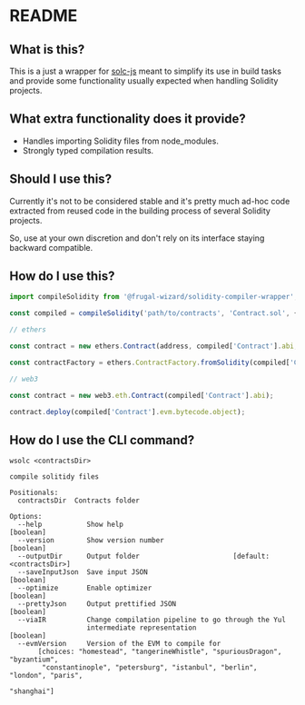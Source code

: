 # README

## What is this?

This is a just a wrapper for [solc-js](https://github.com/ethereum/solc-js) meant to simplify its use in build tasks and provide some functionality usually expected when handling Solidity projects.

## What extra functionality does it provide?

* Handles importing Solidity files from node_modules.
* Strongly typed compilation results.

## Should I use this?

Currently it's not to be considered stable and it's pretty much ad-hoc code extracted from reused code in the building process of several Solidity projects.

So, use at your own discretion and don't rely on its interface staying backward compatible.

## How do I use this?

```typescript
import compileSolidity from '@frugal-wizard/solidity-compiler-wrapper';

const compiled = compileSolidity('path/to/contracts', 'Contract.sol', { optimizer: { enabled: true } });

// ethers

const contract = new ethers.Contract(address, compiled['Contract'].abi, signerOrProvider);

const contractFactory = ethers.ContractFactory.fromSolidity(compiled['Contract'], signer);

// web3

const contract = new web3.eth.Contract(compiled['Contract'].abi);

contract.deploy(compiled['Contract'].evm.bytecode.object);
```

## How do I use the CLI command?

```
wsolc <contractsDir>

compile solitidy files

Positionals:
  contractsDir  Contracts folder

Options:
  --help           Show help                                           [boolean]
  --version        Show version number                                 [boolean]
  --outputDir      Output folder                       [default: <contractsDir>]
  --saveInputJson  Save input JSON                                     [boolean]
  --optimize       Enable optimizer                                    [boolean]
  --prettyJson     Output prettified JSON                              [boolean]
  --viaIR          Change compilation pipeline to go through the Yul
                   intermediate representation                         [boolean]
  --evmVersion     Version of the EVM to compile for
       [choices: "homestead", "tangerineWhistle", "spuriousDragon", "byzantium",
        "constantinople", "petersburg", "istanbul", "berlin", "london", "paris",
                                                                     "shanghai"]
```
